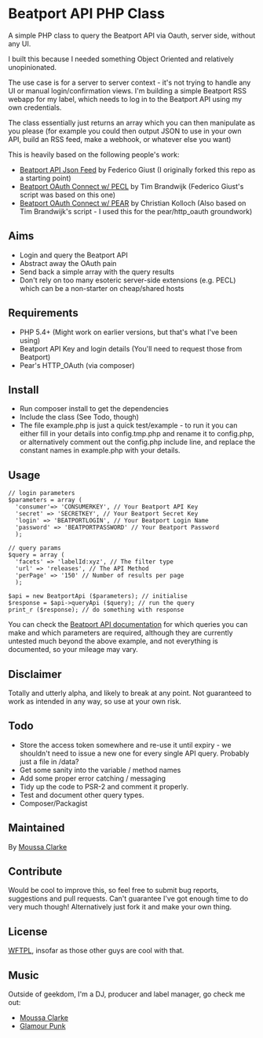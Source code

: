 # Beatport API PHP Class

A simple PHP class to query the Beatport API via Oauth, server side, without any UI.

I built this because I needed something Object Oriented and relatively unopinionated.

The use case is for a server to server context - it's not trying to handle any UI or manual login/confirmation views. I'm building a simple Beatport RSS webapp for my label, which needs to log in to the Beatport API using my own credentials.

The class essentially just returns an array which you can then manipulate as you please (for example you could then output JSON to use in your own API, build an RSS feed, make a webhook, or whatever else you want)

This is heavily based on the following people's work:

* [Beatport API Json Feed](https://github.com/fedegiust/Beatport-API-JSON-feed) by Federico Giust (I originally forked this repo as a starting point)
* [Beatport OAuth Connect w/ PECL](https://groups.google.com/forum/#!topic/beatport-api/sEpZUJkaSdo) by Tim Brandwijk (Federico Giust's script was based on this one)
* [Beatport OAuth Connect w/ PEAR](https://groups.google.com/forum/#!topic/beatport-api/sEpZUJkaSdo) by Christian Kolloch (Also based on Tim Brandwijk's script - I used this for the pear/http_oauth groundwork)

## Aims

* Login and query the Beatport API
* Abstract away the OAuth pain
* Send back a simple array with the query results
* Don't rely on too many esoteric server-side extensions (e.g. PECL) which can be a non-starter on cheap/shared hosts

## Requirements

* PHP 5.4+ (Might work on earlier versions, but that's what I've been using)
* Beatport API Key and login details (You'll need to request those from Beatport)
* Pear's HTTP_OAuth (via composer)

## Install

* Run composer install to get the dependencies
* Include the class (See Todo, though)
* The file example.php is just a quick test/example - to run it you can either fill in your details into config.tmp.php and rename it to config.php, or alternatively comment out the config.php include line, and replace the constant names in example.php with your details.

## Usage

```
// login parameters
$parameters = array (
  'consumer'=> 'CONSUMERKEY', // Your Beatport API Key
  'secret' => 'SECRETKEY', // Your Beatport Secret Key
  'login' => 'BEATPORTLOGIN', // Your Beatport Login Name
  'password' => 'BEATPORTPASSWORD' // Your Beatport Password
  );

// query params
$query = array (
  'facets' => 'labelId:xyz', // The filter type
  'url' => 'releases', // The API Method
  'perPage' => '150' // Number of results per page
  );

$api = new BeatportApi ($parameters); // initialise
$response = $api->queryApi ($query); // run the query
print_r ($response); // do something with response

```

You can check the [Beatport API documentation](https://oauth-api.beatport.com/) for which queries you can make and which parameters are required, although they are currently untested much beyond the above example, and not everything is documented, so your mileage may vary.

## Disclaimer

Totally and utterly alpha, and likely to break at any point. Not guaranteed to work as intended in any way, so use at your own risk.

## Todo

* Store the access token somewhere and re-use it until expiry - we shouldn't need to issue a new one for every single API query. Probably just a file in /data?
* Get some sanity into the variable / method names
* Add some proper error catching / messaging
* Tidy up the code to PSR-2 and comment it properly.
* Test and document other query types.
* Composer/Packagist

## Maintained

By [Moussa Clarke](https://github.com/moussaclarke/)

## Contribute

Would be cool to improve this, so feel free to submit bug reports, suggestions and pull requests. Can't guarantee I've got enough time to do very much though! Alternatively just fork it and make your own thing.

## License
[WFTPL](http://www.wtfpl.net/), insofar as those other guys are cool with that.

## Music
Outside of geekdom, I'm a DJ, producer and label manager, go check me out:

* [Moussa Clarke](http://www.moussaclarke.co.uk)
* [Glamour Punk](http://www.glamourpunk.co.uk)